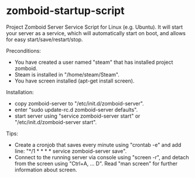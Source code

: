 zomboid-startup-script
======================

Project Zomboid Server Service Script for Linux (e.g. Ubuntu).
It will start your server as a service, which will automatically start on boot, and allows for easy start/save/restart/stop.

Preconditions:
- You have created a user named "steam" that has installed project zomboid.
- Steam is installed in "/home/steam/Steam".
- You have screen installed (apt-get install screen).

Installation:
- copy zomboid-server to "/etc/init.d/zomboid-server".
- enter "sudo update-rc.d zomboid-server defaults".
- start server using "service zomboid-server start" or "/etc/init.d/zomboid-server start".

Tips:
- Create a cronjob that saves every minute using "crontab -e" and add line: "*/1 * * * * service zomboid-server save".
- Connect to the running server via console using "screen -r", and detach from the screen using "Ctrl+A, ... D". Read "man screen" for further information about screen.